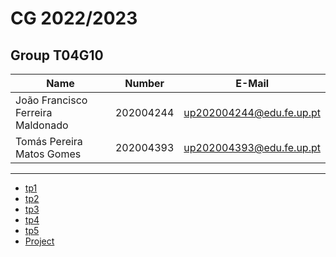 # CG 2022/2023

## Group T04G10
| Name                                      | Number    | E-Mail                                  |
| ----------------------------------------- | --------- | --------------------------------------- |
| João Francisco Ferreira Maldonado         | 202004244 | up202004244@edu.fe.up.pt                |
| Tomás Pereira Matos Gomes                 | 202004393 | up202004393@edu.fe.up.pt                |

----

  - [tp1](tp1/README.md)
  - [tp2](tp2/README.md)
  - [tp3](tp3/README.md)
  - [tp4](tp4/README.md)
  - [tp5](tp5/README.md)
  - [Project](proj/README.md)


